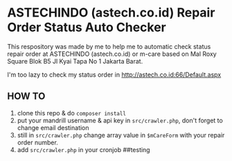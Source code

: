 # ASTECHINDO (astech.co.id) Repair Order Status Auto Checker

This respository was made by me to help me to automatic check status repair order at ASTECHINDO (astech.co.id) or m-care based on Mal Roxy Square Blok B5 Jl Kyai Tapa No 1 Jakarta Barat.  

I'm too lazy to check my status order in http://astech.co.id:66/Default.aspx

## HOW TO

1. clone this repo & do `composer install`
2. put your mandrill username & api key in `src/crawler.php`, don't forget to change email destination
3. still in `src/crawler.php` change array value in `$mCareForm` with your repair order number.
4. add `src/crawler.php` in your cronjob
##testing
